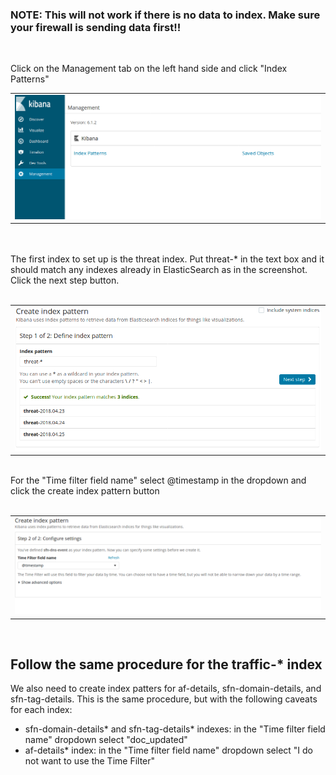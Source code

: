 ### NOTE: This will not work if there is no data to index.  Make sure your firewall is sending data first!!
<br/>

Click on the Management tab on the left hand side and click "Index Patterns"
<table><tr><td>
    <img src="images/kibana-mgmt.png" />
</td></tr></table>
<br/><br/>
The first index to set up is the threat index.  Put threat-* in the text box and it should match any indexes already in ElasticSearch as in the screenshot.  Click the next step button.
<br/><br/>
<table><tr><td>
    <img src="images/threat-index.png" />
</td></tr></table><br/>
For the "Time filter field name" select @timestamp in the dropdown and click the create index pattern button<br/><br/>
<table><tr><td>
    <img src="images/timestamp.png" />
</td></tr></table>
<br/>

## Follow the same procedure for the traffic-* index

We also need to create index patters for af-details, sfn-domain-details, and sfn-tag-details.  This is the same procedure, but with the following caveats for each index:
 - sfn-domain-details* and sfn-tag-details* indexes: in the "Time filter field name" dropdown select "doc_updated"
 - af-details* index: in the "Time filter field name" dropdown select "I do not want to use the Time Filter" 
